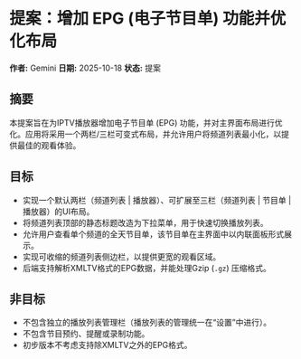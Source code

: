 # 提案：增加 EPG (电子节目单) 功能并优化布局

**作者:** Gemini
**日期:** 2025-10-18
**状态:** 提案

## 摘要
本提案旨在为IPTV播放器增加电子节目单 (EPG) 功能，并对主界面布局进行优化。应用将采用一个两栏/三栏可变式布局，并允许用户将频道列表最小化，以提供最佳的观看体验。

## 目标
- 实现一个默认两栏（频道列表 | 播放器）、可扩展至三栏（频道列表 | 节目单 | 播放器）的UI布局。
- 将频道列表顶部的静态标题改造为下拉菜单，用于快速切换播放列表。
- 允许用户查看单个频道的全天节目单，该节目单在主界面中以内联面板形式展示。
- 实现可收缩的频道列表侧边栏，以提供更宽的观看区域。
- 后端支持解析XMLTV格式的EPG数据，并能处理Gzip (`.gz`) 压缩格式。

## 非目标
- 不包含独立的播放列表管理栏（播放列表的管理统一在“设置”中进行）。
- 不包含节目预约、提醒或录制功能。
- 初步版本不考虑支持除XMLTV之外的EPG格式。